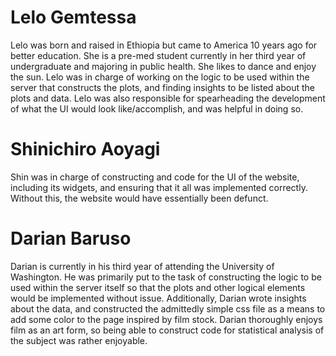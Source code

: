 # Lelo Gemtessa

Lelo was born and raised in Ethiopia but came to America 10 years ago for better
education. She is a pre-med student currently in her third year of undergraduate and
majoring in public health. She likes to dance and enjoy the sun.
Lelo was in charge of working on the logic to be used within the server that constructs
the plots, and finding insights to be listed about the plots and data. Lelo was also
responsible for spearheading the development of what the UI would look like/accomplish,
and was helpful in doing so.


# Shinichiro Aoyagi

Shin was in charge of constructing and code for the UI of the website, including its
widgets, and ensuring that it all was implemented correctly. Without this, the website
would have essentially been defunct.


# Darian Baruso

Darian is currently in his third year of attending the University of Washington.
He was primarily put to the task of constructing the logic to be used within the server
itself so that the plots and other logical elements would be implemented without issue.
Additionally, Darian wrote insights about the data, and constructed the admittedly
simple css file as a means to add some color to the page inspired by film stock. Darian
thoroughly enjoys film as an art form, so being able to construct code for statistical
analysis of the subject was rather enjoyable. 

